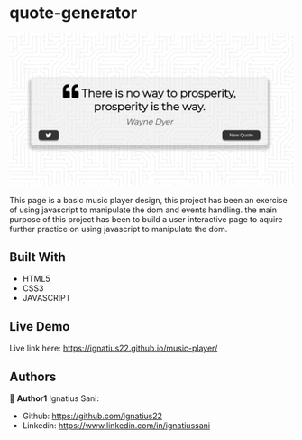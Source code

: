 # quote-generator

![](screenshot.png)

This page is a basic music player design, this project has been an exercise of using javascript to manipulate the dom and events handling. the main purpose of this project has been to build a user interactive page to aquire further practice on using javascript to manipulate the dom.

## Built With

- HTML5
- CSS3
- JAVASCRIPT


## Live Demo

Live link here: https://ignatius22.github.io/music-player/


## Authors

👤 **Author1**
Ignatius Sani:
- Github: https://github.com/ignatius22 
- Linkedin: https://www.linkedin.com/in/ignatiussani 
